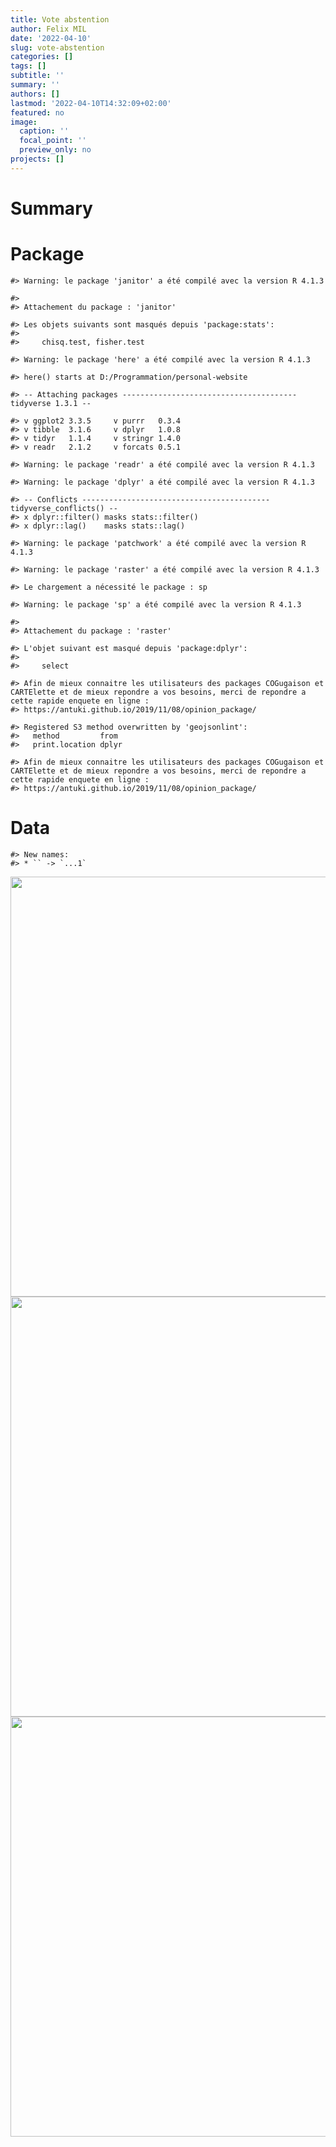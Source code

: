 ```yaml
---
title: Vote abstention
author: Felix MIL
date: '2022-04-10'
slug: vote-abstention
categories: []
tags: []
subtitle: ''
summary: ''
authors: []
lastmod: '2022-04-10T14:32:09+02:00'
featured: no
image:
  caption: ''
  focal_point: ''
  preview_only: no
projects: []
---
```




# Summary


# Package


```
#> Warning: le package 'janitor' a été compilé avec la version R 4.1.3
```

```
#> 
#> Attachement du package : 'janitor'
```

```
#> Les objets suivants sont masqués depuis 'package:stats':
#> 
#>     chisq.test, fisher.test
```

```
#> Warning: le package 'here' a été compilé avec la version R 4.1.3
```

```
#> here() starts at D:/Programmation/personal-website
```

```
#> -- Attaching packages --------------------------------------- tidyverse 1.3.1 --
```

```
#> v ggplot2 3.3.5     v purrr   0.3.4
#> v tibble  3.1.6     v dplyr   1.0.8
#> v tidyr   1.1.4     v stringr 1.4.0
#> v readr   2.1.2     v forcats 0.5.1
```

```
#> Warning: le package 'readr' a été compilé avec la version R 4.1.3
```

```
#> Warning: le package 'dplyr' a été compilé avec la version R 4.1.3
```

```
#> -- Conflicts ------------------------------------------ tidyverse_conflicts() --
#> x dplyr::filter() masks stats::filter()
#> x dplyr::lag()    masks stats::lag()
```

```
#> Warning: le package 'patchwork' a été compilé avec la version R 4.1.3
```

```
#> Warning: le package 'raster' a été compilé avec la version R 4.1.3
```

```
#> Le chargement a nécessité le package : sp
```

```
#> Warning: le package 'sp' a été compilé avec la version R 4.1.3
```

```
#> 
#> Attachement du package : 'raster'
```

```
#> L'objet suivant est masqué depuis 'package:dplyr':
#> 
#>     select
```

```
#> Afin de mieux connaitre les utilisateurs des packages COGugaison et CARTElette et de mieux repondre a vos besoins, merci de repondre a cette rapide enquete en ligne :
#> https://antuki.github.io/2019/11/08/opinion_package/
```

```
#> Registered S3 method overwritten by 'geojsonlint':
#>   method         from 
#>   print.location dplyr
```

```
#> Afin de mieux connaitre les utilisateurs des packages COGugaison et CARTElette et de mieux repondre a vos besoins, merci de repondre a cette rapide enquete en ligne :
#> https://antuki.github.io/2019/11/08/opinion_package/
```



# Data


```
#> New names:
#> * `` -> `...1`
```









<img src="{{< blogdown/postref >}}index_files/figure-html/unnamed-chunk-6-1.png" width="672" />
<img src="{{< blogdown/postref >}}index_files/figure-html/unnamed-chunk-7-1.png" width="672" />



<img src="{{< blogdown/postref >}}index_files/figure-html/unnamed-chunk-8-1.png" width="672" />

